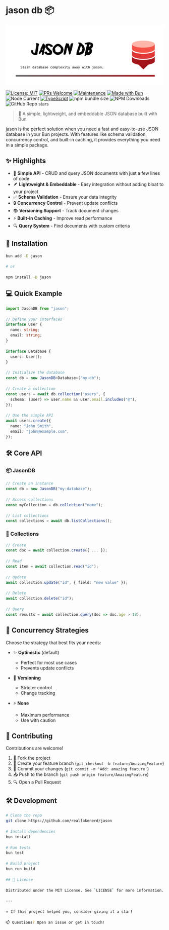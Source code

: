 # jason db 📦

![image with logo and name of package](./static/markdown-image.png)

[![License: MIT](https://img.shields.io/badge/License-MIT-blue.svg)](https://opensource.org/licenses/mit-license.php)
[![PRs Welcome](https://img.shields.io/badge/PRs-welcome-brightgreen.svg)](http://makeapullrequest.com)
[![Maintenance](https://img.shields.io/badge/Maintained%3F-yes-green.svg)](https://github.com/your/repo/graphs/commit-activity)
[![Made with Bun](https://img.shields.io/badge/Bun-%23000000.svg?style=flat&logo=bun&logoColor=white)](https://bun.sh)
![Node Current](https://img.shields.io/node/v/%40aurios%2Fjason?style=flat&logo=node.js&labelColor=000)
[![TypeScript](https://img.shields.io/badge/TypeScript-%23007ACC.svg?style=flat&logo=typescript&logoColor=white)](https://www.typescriptlang.org/)
![npm bundle size](https://img.shields.io/bundlephobia/min/%40aurios%2Fjason?style=flat)
![NPM Downloads](https://img.shields.io/npm/dw/%40aurios%2Fjason?style=flat&logo=npm)
![GitHub Repo stars](https://img.shields.io/github/stars/realfakenerd/jason)

> 🚀 A simple, lightweight, and embeddable JSON database built with Bun

jason is the perfect solution when you need a fast and easy-to-use JSON database in your Bun projects. With features like schema validation, concurrency control, and built-in caching, it provides everything you need in a simple package.

## ✨ Highlights

- 📝 **Simple API** - CRUD and query JSON documents with just a few lines of code
- 🪶 **Lightweight & Embeddable** - Easy integration without adding bloat to your project
- ✅ **Schema Validation** - Ensure your data integrity
- 🔒 **Concurrency Control** - Prevent update conflicts
- 📚 **Versioning Support** - Track document changes
- ⚡ **Built-in Caching** - Improve read performance
- 🔍 **Query System** - Find documents with custom criteria

## 🚀 Installation

```sh
bun add -D jason

# or

npm install -D jason
```

## 💻 Quick Example

```typescript
import JasonDB from "jason";

// Define your interfaces
interface User {
  name: string;
  email: string;
}

interface Database {
  users: User[];
}

// Initialize the database
const db = new JasonDB<Database>("my-db");

// Create a collection
const users = await db.collection("users", {
  schema: (user) => user.name && user.email.includes("@"),
});

// Use the simple API
await users.create({
  name: "John Smith",
  email: "john@example.com",
});
```

## 🛠️ Core API

### 📦 JasonDB

```typescript
// Create an instance
const db = new JasonDB("my-database");

// Access collections
const myCollection = db.collection("name");

// List collections
const collections = await db.listCollections();
```

### 📑 Collections

```typescript
// Create
const doc = await collection.create({ ... });

// Read
const item = await collection.read("id");

// Update
await collection.update("id", { field: "new value" });

// Delete
await collection.delete("id");

// Query
const results = await collection.query(doc => doc.age > 18);
```

## 🔐 Concurrency Strategies

Choose the strategy that best fits your needs:

- ✨ **Optimistic** (default)

  - Perfect for most use cases
  - Prevents update conflicts

- 📝 **Versioning**

  - Stricter control
  - Change tracking

- ⚡ **None**
  - Maximum performance
  - Use with caution

## 🤝 Contributing

Contributions are welcome!

1. 🍴 Fork the project
2. 🔧 Create your feature branch (`git checkout -b feature/AmazingFeature`)
3. 📝 Commit your changes (`git commit -m 'Add: amazing feature'`)
4. 📤 Push to the branch (`git push origin feature/AmazingFeature`)
5. 🔍 Open a Pull Request

## 🛠 Development

```sh
# Clone the repo
git clone https://github.com/realfakenerd/jason

# Install dependencies 
bun install

# Run tests
bun test

# Build project
bun run build

## 📄 License

Distributed under the MIT License. See `LICENSE` for more information.

---

⭐ If this project helped you, consider giving it a star!

📫 Questions? Open an issue or get in touch!
